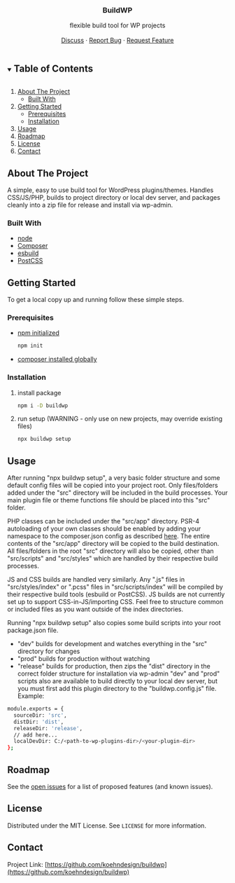 <!-- PROJECT LOGO -->
<br />
<p align="center">
  <h3 align="center">BuildWP</h3>

  <p align="center">
    flexible build tool for WP projects
    <br />
    <br />
    <a href="https://github.com/koehndesign/buildwp/discussions">Discuss</a>
    ·
    <a href="https://github.com/koehndesign/buildwp/issues">Report Bug</a>
    ·
    <a href="https://github.com/koehndesign/buildwp/issues">Request Feature</a>
  </p>
</p>

<!-- TABLE OF CONTENTS -->
<details open="open">
  <summary><h2 style="display: inline-block">Table of Contents</h2></summary>
  <ol>
    <li>
      <a href="#about-the-project">About The Project</a>
      <ul>
        <li><a href="#built-with">Built With</a></li>
      </ul>
    </li>
    <li>
      <a href="#getting-started">Getting Started</a>
      <ul>
        <li><a href="#prerequisites">Prerequisites</a></li>
        <li><a href="#installation">Installation</a></li>
      </ul>
    </li>
    <li><a href="#usage">Usage</a></li>
    <li><a href="#roadmap">Roadmap</a></li>
    <li><a href="#license">License</a></li>
    <li><a href="#contact">Contact</a></li>
  </ol>
</details>

<!-- ABOUT THE PROJECT -->

## About The Project

A simple, easy to use build tool for WordPress plugins/themes. Handles CSS/JS/PHP, builds to project directory or local dev server, and packages cleanly into a zip file for release and install via wp-admin.

### Built With

- [node](https://nodejs.org/)
- [Composer](https://getcomposer.org/)
- [esbuild](https://esbuild.github.io/)
- [PostCSS](https://postcss.org/)

<!-- GETTING STARTED -->

## Getting Started

To get a local copy up and running follow these simple steps.

### Prerequisites

- [npm initialized](https://docs.npmjs.com/creating-a-package-json-file#running-a-cli-questionnaire)
  ```sh
  npm init
  ```
- [composer installed globally](https://getcomposer.org/doc/00-intro.md#globally)

### Installation

1. install package
   ```sh
   npm i -D buildwp
   ```
2. run setup (WARNING - only use on new projects, may override existing files)
   ```sh
   npx buildwp setup
   ```

<!-- USAGE EXAMPLES -->

## Usage

After running "npx buildwp setup", a very basic folder structure and some default config files will be copied into your project root. Only files/folders added under the "src" directory will be included in the build processes. Your main plugin file or theme functions file should be placed into this "src" folder.

PHP classes can be included under the "src/app" directory. PSR-4 autoloading of your own classes should be enabled by adding your namespace to the composer.json config as described [here](https://getcomposer.org/doc/01-basic-usage.md#autoloading). The entire contents of the "src/app" directory will be copied to the build destination. All files/folders in the root "src" directory will also be copied, other than "src/scripts" and "src/styles" which are handled by their respective build processes.

JS and CSS builds are handled very similarly. Any ".js" files in "src/styles/index" or ".pcss" files in "src/scripts/index" will be compiled by their respective build tools (esbuild or PostCSS). JS builds are not currently set up to support CSS-in-JS/importing CSS. Feel free to structure common or included files as you want outside of the index directories.

Running "npx buildwp setup" also copies some build scripts into your root package.json file.

- "dev" builds for development and watches everything in the "src" directory for changes
- "prod" builds for production without watching
- "release" builds for production, then zips the "dist" directory in the correct folder structure for installation via wp-admin
  "dev" and "prod" scripts also are available to build directly to your local dev server, but you must first add this plugin directory to the "buildwp.config.js" file.
  Example:

```sh
module.exports = {
  sourceDir: 'src',
  distDir: 'dist',
  releaseDir: 'release',
  // add here...
  localDevDir: C:/<path-to-wp-plugins-dir>/<your-plugin-dir>
};
```

<!-- ROADMAP -->

## Roadmap

See the [open issues](https://github.com/koehndesign/buildwp/issues) for a list of proposed features (and known issues).

<!-- LICENSE -->

## License

Distributed under the MIT License. See `LICENSE` for more information.

<!-- CONTACT -->

## Contact

Project Link: [https://github.com/koehndesign/buildwp](https://github.com/koehndesign/buildwp)
